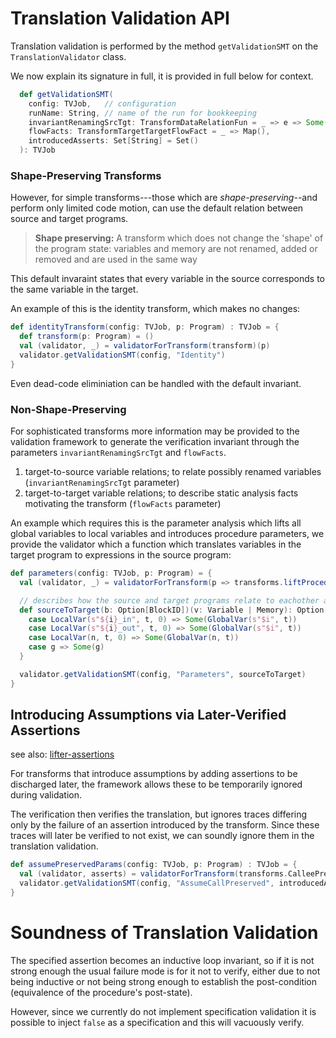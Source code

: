 # Translation Validation API

Translation validation is performed by the method `getValidationSMT` on the `TranslationValidator` class. 

We now explain its signature in full, it is provided in full below for context.

```scala
  def getValidationSMT(
    config: TVJob,   // configuration
    runName: String, // name of the run for bookkeeping
    invariantRenamingSrcTgt: TransformDataRelationFun = _ => e => Some(e),
    flowFacts: TransformTargetTargetFlowFact = _ => Map(),
    introducedAsserts: Set[String] = Set()
  ): TVJob
```

### Shape-Preserving Transforms

However, for simple transforms---those which are *shape-preserving*--and perform only
limited code motion, can use the default relation between source and target programs.

> **Shape preserving:**
> A transform which does not change the 'shape' of the program state: variables and 
> memory are not renamed, added or removed and are used in the same way

This default invaraint states that every variable in the source corresponds to the same 
variable in the target.

An example of this is the identity transform, which makes no changes:

```scala
def identityTransform(config: TVJob, p: Program) : TVJob = {
  def transform(p: Program) = ()
  val (validator, _) = validatorForTransform(transform)(p)
  validator.getValidationSMT(config, "Identity")
}
```

Even dead-code eliminiation can be handled with the default invariant.

### Non-Shape-Preserving 

For sophisticated transforms more information may be provided to the validation framework
to generate the verification invariant through the parameters `invariantRenamingSrcTgt` and `flowFacts`.

1. target-to-source variable relations; to relate possibly renamed variables (`invariantRenamingSrcTgt` parameter)
2. target-to-target variable relations; to describe static analysis facts motivating the transform (`flowFacts` parameter)

An example which requires this is the parameter analysis which lifts all global variables to local variables and
introduces procedure parameters, we provide the validator which a function which translates variables
in the target program to expressions in the source program:

```scala
def parameters(config: TVJob, p: Program) = {
  val (validator, _) = validatorForTransform(p => transforms.liftProcedureCallAbstraction(p, None))(p)

  // describes how the source and target programs relate to eachother after the transform 
  def sourceToTarget(b: Option[BlockID])(v: Variable | Memory): Option[Expr] = v match {
    case LocalVar(s"${i}_in", t, 0) => Some(GlobalVar(s"$i", t))
    case LocalVar(s"${i}_out", t, 0) => Some(GlobalVar(s"$i", t))
    case LocalVar(n, t, 0) => Some(GlobalVar(n, t))
    case g => Some(g)
  }

  validator.getValidationSMT(config, "Parameters", sourceToTarget)
}
```

## Introducing Assumptions via Later-Verified Assertions

see also: [lifter-assertions](assumptions.md)

For transforms that introduce assumptions by adding assertions to be discharged later, the
framework allows these to be temporarily ignored during validation. 

The verification then verifies the translation, but ignores traces differing only by the failure 
of an assertion introduced by the transform. Since these traces will later be verified to not exist,
we can soundly ignore them in the translation validation.

```scala
def assumePreservedParams(config: TVJob, p: Program) : TVJob = {
  val (validator, asserts) = validatorForTransform(transforms.CalleePreservedParam.transform)(p)
  validator.getValidationSMT(config, "AssumeCallPreserved", introducedAsserts = asserts.toSet)
}
```

# Soundness of Translation Validation

The specified assertion becomes an inductive loop invariant, so if it is not strong enough
the usual failure mode is for it not to verify, either due to not being inductive 
or not being strong enough to establish the post-condition (equivalence of the procedure's post-state).

However, since we currently do not implement specification validation it is possible to inject
`false` as a specification and this will vacuously verify.
